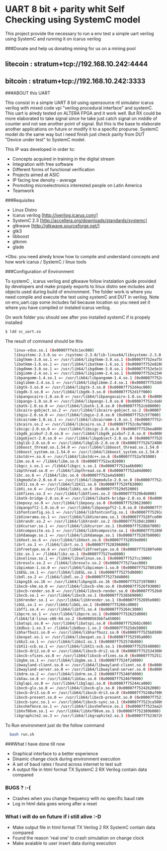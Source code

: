 # UART 8 bit + parity whit Self Checking using SystemC model
This project provide the necessary to run a env test a simple uart verilog using SystemC and running it on icarus verilog

###Donate and help us donating mining for us on a mining pool

 ## litecoin : stratum+tcp://192.168.10.242:4444  
 ## bitcoin  : stratum+tcp://192.168.10.242:3333 

###ABOUT this UART

This consist in a simple UART 8 bit using opensource rtl simulator icarus verilog with mixed code vpi "verilog procedural interface" and systemC. This uart is alredy tested on ALTERA FPGA and it work well. But RX could be more elaborated to take signal since he take just catch signal on middle of counter and not see another point of signal. But this is the base to elaborate another applications on future or modify it to a specific propurse. SystemC model do the same way but i need finish just check parity from DUT "Device under test" to SystemC model. 

 This IP was developed in order to:

  - Concepts acquired in training in the digital stream
  - Integration with free software
  - Different forms of functional verification
  - Projects aimed at ASIC
  - IP facing low density - average
  - Promoting microelectronics interested people on Latin America
  - Teamwork

###Requisites

 - Linux Distro
 - Icarus verilog [http://iverilog.icarus.com/]
 - SystemC 2.3 [http://accellera.org/downloads/standards/systemc]
 - gtkwave [http://gtkwave.sourceforge.net/]
 - gtk3
 - libboost
 - gtkmm
 - glade

*Obs: you need alredy know how to compile and understand concepts and how work icarus / SystemC / linux tools

###Configuration of Environment

To systemC , icarus verilog and gtkwave follow instalation guide provided by developers and make propely exports to linux distro see includes and objects used during build of environment. The folder work is where you need compile and execute the test using systemC and DUT in verilog. Note on env_uart.cpp some includes fail because location so you need set it where you have compiled or instaled icarus verilog. 

On work folder you should see after yoo installed systemC if is propely installed

```sh
$ ldd sc_uart.so
```

The result of command should be this 

```sh
	linux-vdso.so.1 (0x00007ffe3c1ec000)
	libsystemc-2.3.0.so => /systemc-2.3.0/lib-linux64/libsystemc-2.3.0.so (0x00007f752f1ef000)
	libgtkmm-3.0.so.1 => /usr/lib64/libgtkmm-3.0.so.1 (0x00007f752ea75000)
	libatkmm-1.6.so.1 => /usr/lib64/libatkmm-1.6.so.1 (0x00007f752e828000)
	libgdkmm-3.0.so.1 => /usr/lib64/libgdkmm-3.0.so.1 (0x00007f752e5e1000)
	libgiomm-2.4.so.1 => /usr/lib64/libgiomm-2.4.so.1 (0x00007f752e234000)
	libpangomm-1.4.so.1 => /usr/lib64/libpangomm-1.4.so.1 (0x00007f752e006000)
	libglibmm-2.4.so.1 => /usr/lib64/libglibmm-2.4.so.1 (0x00007f752dd8c000)
	libgtk-3.so.0 => /usr/lib64/libgtk-3.so.0 (0x00007f752d4ac000)
	libgdk-3.so.0 => /usr/lib64/libgdk-3.so.0 (0x00007f752d1ff000)
	libpangocairo-1.0.so.0 => /usr/lib64/libpangocairo-1.0.so.0 (0x00007f752cff2000)
	libpango-1.0.so.0 => /usr/lib64/libpango-1.0.so.0 (0x00007f752cda6000)
	libatk-1.0.so.0 => /usr/lib64/libatk-1.0.so.0 (0x00007f752cb80000)
	libcairo-gobject.so.2 => /usr/lib64/libcairo-gobject.so.2 (0x00007f752c977000)
	libgio-2.0.so.0 => /usr/lib64/libgio-2.0.so.0 (0x00007f752c5f7000)
	libcairomm-1.0.so.1 => /usr/lib64/libcairomm-1.0.so.1 (0x00007f752c3d1000)
	libcairo.so.2 => /usr/lib64/libcairo.so.2 (0x00007f752c0af000)
	libsigc-2.0.so.0 => /usr/lib64/libsigc-2.0.so.0 (0x00007f752bea8000)
	libgdk_pixbuf-2.0.so.0 => /usr/lib64/libgdk_pixbuf-2.0.so.0 (0x00007f752bc85000)
	libgobject-2.0.so.0 => /usr/lib64/libgobject-2.0.so.0 (0x00007f752ba34000)
	libglib-2.0.so.0 => /usr/lib64/libglib-2.0.so.0 (0x00007f752b724000)
	libboost_thread.so.1.54.0 => /usr/lib64/libboost_thread.so.1.54.0 (0x00007f752b50c000)
	libboost_system.so.1.54.0 => /usr/lib64/libboost_system.so.1.54.0 (0x00007f752b308000)
	libstdc++.so.6 => /usr/lib64/libstdc++.so.6 (0x00007f752af83000)
	libm.so.6 => /lib64/libm.so.6 (0x00007f752ac82000)
	libgcc_s.so.1 => /lib64/libgcc_s.so.1 (0x00007f752aa6b000)
	libpthread.so.0 => /lib64/libpthread.so.0 (0x00007f752a84d000)
	libc.so.6 => /lib64/libc.so.6 (0x00007f752a4a5000)
	libgmodule-2.0.so.0 => /usr/lib64/libgmodule-2.0.so.0 (0x00007f752a2a0000)
	libX11.so.6 => /usr/lib64/libX11.so.6 (0x00007f7529f62000)
	libXi.so.6 => /usr/lib64/libXi.so.6 (0x00007f7529d52000)
	libXfixes.so.3 => /usr/lib64/libXfixes.so.3 (0x00007f7529b4b000)
	libatk-bridge-2.0.so.0 => /usr/lib64/libatk-bridge-2.0.so.0 (0x00007f752991d000)
	libepoxy.so.0 => /usr/lib64/libepoxy.so.0 (0x00007f7529623000)
	libpangoft2-1.0.so.0 => /usr/lib64/libpangoft2-1.0.so.0 (0x00007f752940e000)
	libfontconfig.so.1 => /usr/lib64/libfontconfig.so.1 (0x00007f75291d1000)
	libXinerama.so.1 => /usr/lib64/libXinerama.so.1 (0x00007f7528fce000)
	libXrandr.so.2 => /usr/lib64/libXrandr.so.2 (0x00007f7528dc2000)
	libXcursor.so.1 => /usr/lib64/libXcursor.so.1 (0x00007f7528bb7000)
	libXcomposite.so.1 => /usr/lib64/libXcomposite.so.1 (0x00007f75289b4000)
	libXdamage.so.1 => /usr/lib64/libXdamage.so.1 (0x00007f75287b0000)
	libXext.so.6 => /usr/lib64/libXext.so.6 (0x00007f752859e000)
	librt.so.1 => /lib64/librt.so.1 (0x00007f7528396000)
	libfreetype.so.6 => /usr/lib64/libfreetype.so.6 (0x00007f75280fe000)
	libz.so.1 => /lib64/libz.so.1 (0x00007f7527ee8000)
	libselinux.so.1 => /lib64/libselinux.so.1 (0x00007f7527cc3000)
	libresolv.so.2 => /lib64/libresolv.so.2 (0x00007f7527aac000)
	libpixman-1.so.0 => /usr/lib64/libpixman-1.so.0 (0x00007f7527801000)
	libEGL.so.1 => /usr/lib64/libEGL.so.1 (0x00007f75275d8000)
	libdl.so.2 => /lib64/libdl.so.2 (0x00007f75273d4000)
	libpng16.so.16 => /usr/lib64/libpng16.so.16 (0x00007f7527197000)
	libxcb-shm.so.0 => /usr/lib64/libxcb-shm.so.0 (0x00007f7526f93000)
	libxcb-render.so.0 => /usr/lib64/libxcb-render.so.0 (0x00007f7526d89000)
	libxcb.so.1 => /usr/lib64/libxcb.so.1 (0x00007f7526b69000)
	libXrender.so.1 => /usr/lib64/libXrender.so.1 (0x00007f752695e000)
	libGL.so.1 => /usr/lib64/libGL.so.1 (0x00007f75266cd000)
	libffi.so.4 => /usr/lib64/libffi.so.4 (0x00007f75264c3000)
	libpcre.so.1 => /usr/lib64/libpcre.so.1 (0x00007f752625d000)
	/lib64/ld-linux-x86-64.so.2 (0x0000563bbfa45000)
	libatspi.so.0 => /usr/lib64/libatspi.so.0 (0x00007f752602c000)
	libdbus-1.so.3 => /lib64/libdbus-1.so.3 (0x00007f7525de5000)
	libharfbuzz.so.0 => /usr/lib64/libharfbuzz.so.0 (0x00007f7525b85000)
	libexpat.so.1 => /usr/lib64/libexpat.so.1 (0x00007f752595a000)
	libbz2.so.1 => /usr/lib64/libbz2.so.1 (0x00007f752574b000)
	libX11-xcb.so.1 => /usr/lib64/libX11-xcb.so.1 (0x00007f7525548000)
	libxcb-dri2.so.0 => /usr/lib64/libxcb-dri2.so.0 (0x00007f7525343000)
	libxcb-xfixes.so.0 => /usr/lib64/libxcb-xfixes.so.0 (0x00007f752513c000)
	libgbm.so.1 => /usr/lib64/libgbm.so.1 (0x00007f7524f2d000)
	libwayland-client.so.0 => /usr/lib64/libwayland-client.so.0 (0x00007f7524d1f000)
	libwayland-server.so.0 => /usr/lib64/libwayland-server.so.0 (0x00007f7524b0d000)
	libdrm.so.2 => /usr/lib64/libdrm.so.2 (0x00007f75248fd000)
	libXau.so.6 => /usr/lib64/libXau.so.6 (0x00007f75246f9000)
	libglapi.so.0 => /usr/lib64/libglapi.so.0 (0x00007f75244ca000)
	libxcb-glx.so.0 => /usr/lib64/libxcb-glx.so.0 (0x00007f75242b2000)
	libxcb-dri3.so.0 => /usr/lib64/libxcb-dri3.so.0 (0x00007f75240af000)
	libxcb-present.so.0 => /usr/lib64/libxcb-present.so.0 (0x00007f7523eab000)
	libxcb-sync.so.1 => /usr/lib64/libxcb-sync.so.1 (0x00007f7523ca5000)
	libxshmfence.so.1 => /usr/lib64/libxshmfence.so.1 (0x00007f7523aa2000)
	libXxf86vm.so.1 => /usr/lib64/libXxf86vm.so.1 (0x00007f752389b000)
	libgraphite2.so.3 => /usr/lib64/libgraphite2.so.3 (0x00007f7523672000)
```

To Run environment just do the follow command

```sh
  bash run.sh
```

###What I have done till now

 - Graphical interface to a better experience 
 - Dinamic change clock during environment execution 
 - A set of baud rates i found across internet to test suit 
 - A output file in html format TX SystemC 2 RX Verilog contain data compared 

### BUGS ? :-(

 - Crashes when you change frequency with no specific baud rate
 - Log in html data goes wrong after a reset

### What i will do on future if i still alive :-D

 - Make output file in html format TX Verilog 2 RX SystemC contain data compared
 - Found the reason 'real one' to crash simulation on change clock
 - Make avaiable to user insert data during execution
